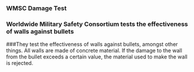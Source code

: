 ### WMSC Damage Test

### Worldwide Military Safety Consortium tests the effectiveness of walls against bullets
###They test the effectiveness of walls against bullets, amongst other things. All walls are made
of concrete material. If the damage to the wall from the bullet exceeds a certain value, the
material used to make the wall is rejected.

